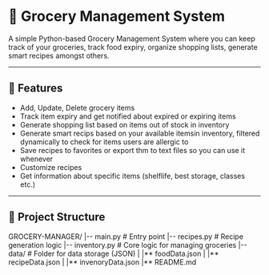 # 🛒 Grocery Management System

A simple Python-based Grocery Management System where you can keep track of your groceries, track food expiry, organize shopping lists, generate smart recipes amongst others.

---

## 🚀 Features

- Add, Update, Delete grocery items
- Track item expiry and get notified about expired or expiring items
- Generate shopping list based on items out of stock in inventory
- Generate smart recips based on your available itemsin inventory, filtered dynamically to check for items users are allergic to
- Save recipes to favorites or export thm to text files so you can use it whenever
- Customize recipes
- Get information about specific items (shelflife, best storage, classes etc.)

---

## 📂 Project Structure

GROCERY-MANAGER/
|-- main.py # Entry point
|-- recipes.py # Recipe generation logic
|-- inventory.py # Core logic for managing groceries
|-- data/ # Folder for data storage (JSON)
| |** foodData.json
| |** recipeData.json
| |** invenoryData.json
|** README.md
